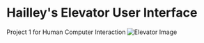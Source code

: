 # Hailley's Elevator User Interface
Project 1 for Human Computer Interaction
![Elevator Image](https://github.com/hailley-kane/p1_Hailley_Kane/blob/main/Images/elevator_image.jpg)
